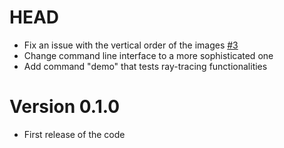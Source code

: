 # HEAD
-   Fix an issue with the vertical order of the images [#3](https://github.com/Cr3sp1/RayTracer/pull/4)
-   Change command line interface to a more sophisticated one
-   Add command "demo" that tests ray-tracing functionalities

# Version 0.1.0

-   First release of the code
